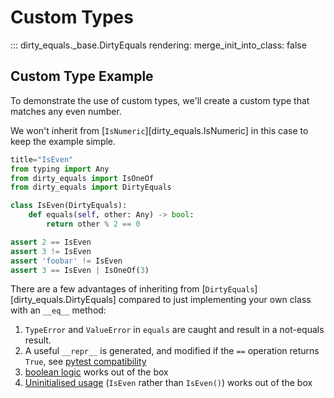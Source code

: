 # Custom Types

::: dirty_equals._base.DirtyEquals
    rendering:
      merge_init_into_class: false

## Custom Type Example

To demonstrate the use of custom types, we'll create a custom type that matches any even number.

We won't inherit from [`IsNumeric`][dirty_equals.IsNumeric] in this case to keep the example simple.

```py
title="IsEven"
from typing import Any
from dirty_equals import IsOneOf
from dirty_equals import DirtyEquals

class IsEven(DirtyEquals):
    def equals(self, other: Any) -> bool:
        return other % 2 == 0

assert 2 == IsEven
assert 3 != IsEven
assert 'foobar' != IsEven
assert 3 == IsEven | IsOneOf(3)
```

There are a few advantages of inheriting from [`DirtyEquals`][dirty_equals.DirtyEquals] compared to just 
implementing your own class with an `__eq__` method:

1. `TypeError` and `ValueError` in `equals` are caught and result in a not-equals result.
2. A useful `__repr__` is generated, and modified if the `==` operation returns `True`,
   see [pytest compatibility](../usage.md#__repr__-and-pytest-compatibility)
3. [boolean logic](../usage.md#boolean-logic) works out of the box
4. [Uninitialised usage](../usage.md#initialised-vs-class-comparison) 
   (`IsEven` rather than `IsEven()`) works out of the box
